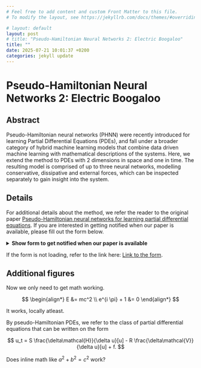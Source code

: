 ```yaml
---
# Feel free to add content and custom Front Matter to this file.
# To modify the layout, see https://jekyllrb.com/docs/themes/#overriding-theme-defaults

# layout: default
layout: post
# title: "Pseudo-Hamiltonian Neural Networks 2: Electric Boogaloo"
title: ""
date: 2025-07-21 10:01:37 +0200
categories: jekyll update
---
```


# Pseudo-Hamiltonian Neural Networks 2: Electric Boogaloo

## Abstract

Pseudo-Hamiltonian neural networks (PHNN) were recently introduced for learning Partial Differential Equations (PDEs), and fall under a broader category of hybrid machine learning models that combine data driven machine learning with mathematical descriptions of the systems.
Here, we extend the method to PDEs with 2 dimensions in space and one in time.
The resulting model is comprised of up to three neural networks, modelling conservative, dissipative and external forces, which can be inspected separately to gain insight into the system.

## Details

For additional details about the method, we refer the reader to the original paper [Pseudo-Hamiltonian neural networks for learning partial differential equations](https://doi.org/10.1016/j.jcp.2023.112738).
If you are interested in getting notified when our paper is available, please fill out the form below.

<script
    type="text/javascript"
    src="https://nettskjema.no/static/js/external-embedding.js"
></script>
<details>
    <summary style="cursor: pointer; font-weight: bold;">
        Show form to get notified when our paper is available
    </summary>
<iframe
    class="nettskjema-iframe"
    src="https://nettskjema.no/a/535090?embed=1"
    title="Get notified when our paper is available"
    frameborder="0"
    width="100%"
></iframe>
</details>

If the form is not loading, refer to the link here: [Link to the form](https://nettskjema.no/a/535090).

## Additional figures

Now we only need to get math working.

$$
\begin{align*}
    E &= mc^2 \\
    e^{i \pi} + 1 &= 0
\end{align*}
$$

It works, locally atleast.

By pseudo-Hamiltonian PDEs, we refer to the class of partial differential equations that can be written on the form

$$
    u_t = S \frac{\delta\mathcal{H}}{\delta u}[u] - R \frac{\delta\mathcal{V}}{\delta u}[u] + f.
$$

Does inline math like $a^2 + b^2 = c^2$ work?
